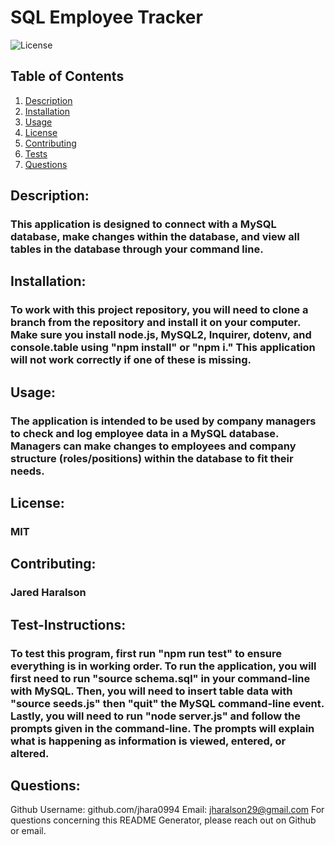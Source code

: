 # SQL Employee Tracker
![License](https://img.shields.io/badge/License-MIT-blue.svg)
## Table of Contents

1.  [Description](#description)
2.  [Installation](#installation)
3.  [Usage](#usage)
4.  [License](#license)
5.  [Contributing](#contributing)
6.  [Tests](#test-instructions)
7.  [Questions](#questions)
## Description:
### This application is designed to connect with a MySQL database, make changes within the database, and view all tables in the database through your command line. 
## Installation:
### To work with this project repository, you will need to clone a branch from the repository and install it on your computer. Make sure you install node.js,  MySQL2, Inquirer,  dotenv, and console.table using "npm install" or "npm i." This application will not work correctly if one of these is missing.  
## Usage:
### The application is intended to be used by company managers to check and log employee data in a MySQL database. Managers can make changes to employees and company structure (roles/positions) within the database to fit their needs.
## License:
### MIT
## Contributing:
### Jared Haralson
## Test-Instructions:
### To test this program, first run "npm run test" to ensure everything is in working order. To run the application, you will first need to run "source schema.sql" in your command-line with MySQL. Then, you will need to insert table data with "source seeds.js" then "quit" the MySQL command-line event. Lastly, you will need to run "node server.js" and follow the prompts given in the command-line. The prompts will explain what is happening as information is viewed, entered, or altered.
## Questions:
Github Username: github.com/jhara0994
Email: jharalson29@gmail.com
For questions concerning this README Generator, please reach out on Github or email.